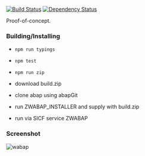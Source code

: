 [![Build Status](https://travis-ci.org/larshp/WABAP.svg?branch=master)](https://travis-ci.org/larshp/WABAP)
[![Dependency Status](https://david-dm.org/larshp/WABAP.svg)](https://david-dm.org/larshp/WABAP)

Proof-of-concept.

### Building/Installing

* `npm run typings`

* `npm test`

* `npm run zip`

* download build.zip

* clone abap using abapGit

* run ZWABAP_INSTALLER and supply with build.zip

* run via SICF service ZWABAP

### Screenshot
![wabap](https://github.com/larshp/WABAP/wiki/img/wabap001.png)
